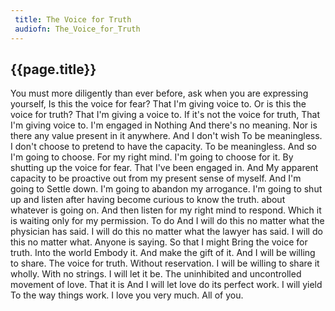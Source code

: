 ```yaml
---
 title: The Voice for Truth
 audiofn: The_Voice_for_Truth
---
```


## {{page.title}}

You must more diligently than ever before, ask when you are expressing
yourself, Is this the voice for fear? That I'm giving voice to. Or is
this the voice for truth? That I'm giving a voice to. If it's not the
voice for truth, That I'm giving voice to. I'm engaged in Nothing And
there's no meaning. Nor is there any value present in it anywhere. And I
don't wish To be meaningless. I don't choose to pretend to have the
capacity. To be meaningless. And so I'm going to choose. For my right
mind. I'm going to choose for it. By shutting up the voice for fear.
That I've been engaged in. And My apparent capacity to be proactive out
from my present sense of myself. And I'm going to Settle down. I'm going
to abandon my arrogance. I'm going to shut up and listen after having
become curious to know the truth. about whatever is going on. And then
listen for my right mind to respond. Which it is waiting only for my
permission. To do And I will do this no matter what the physician has
said. I will do this no matter what the lawyer has said. I will do this
no matter what. Anyone is saying. So that I might Bring the voice for
truth. Into the world Embody it. And make the gift of it. And I will be
willing to share. The voice for truth. Without reservation. I will be
willing to share it wholly. With no strings. I will let it be. The
uninhibited and uncontrolled movement of love. That it is And I will let
love do its perfect work. I will yield To the way things work. I love
you very much. All of you.

